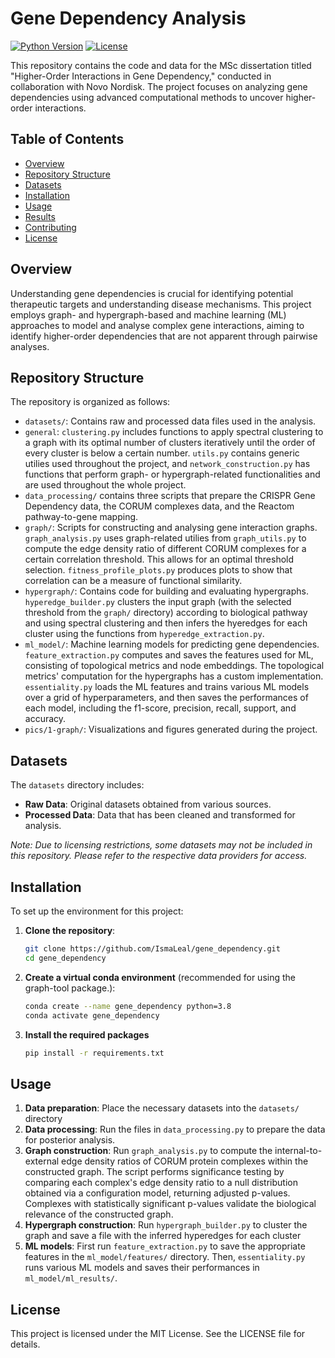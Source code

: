 # Gene Dependency Analysis

[![Python Version](https://img.shields.io/badge/python-3.8%2B-blue)](https://www.python.org/downloads/)
[![License](https://img.shields.io/badge/license-MIT-green)](LICENSE)

This repository contains the code and data for the MSc dissertation titled "Higher-Order Interactions in Gene Dependency," conducted in collaboration with Novo Nordisk. The project focuses on analyzing gene dependencies using advanced computational methods to uncover higher-order interactions.

## Table of Contents

- [Overview](#overview)
- [Repository Structure](#repository-structure)
- [Datasets](#datasets)
- [Installation](#installation)
- [Usage](#usage)
- [Results](#results)
- [Contributing](#contributing)
- [License](#license)

## Overview

Understanding gene dependencies is crucial for identifying potential therapeutic targets and understanding disease mechanisms. This project employs graph- and hypergraph-based and machine learning (ML) approaches to model and analyse complex gene interactions, aiming to identify higher-order dependencies that are not apparent through pairwise analyses.

## Repository Structure

The repository is organized as follows:

- `datasets/`: Contains raw and processed data files used in the analysis.
- `general`: `clustering.py` includes functions to apply spectral clustering to a graph with its optimal number of clusters iteratively until the order of every cluster is below a certain number. `utils.py` contains generic utilies used throughout the project, and `network_construction.py` has functions that perform graph- or hypergraph-related functionalities and are used throughout the whole project.
- `data_processing/` contains three scripts that prepare the CRISPR Gene Dependency data, the CORUM complexes data, and the Reactom pathway-to-gene mapping.
- `graph/`: Scripts for constructing and analysing gene interaction graphs. `graph_analysis.py` uses graph-related utilies from `graph_utils.py` to compute the edge density ratio of different CORUM complexes for a certain correlation threshold. This allows for an optimal threshold selection. `fitness_profile_plots.py` produces plots to show that correlation can be a measure of functional similarity.
- `hypergraph/`: Contains code for building and evaluating hypergraphs. `hyperedge_builder.py` clusters the input graph (with the selected threshold from the `graph/` directory) according to biological pathway and using spectral clustering and then infers the hyeredges for each cluster using the functions from `hyperedge_extraction.py`.
- `ml_model/`: Machine learning models for predicting gene dependencies. `feature_extraction.py` computes and saves the features used for ML, consisting of topological metrics and node embeddings. The topological metrics' computation for the hypergraphs has a custom implementation. `essentiality.py` loads the ML features and trains various ML models over a grid of hyperparameters, and then saves the performances of each model, including the f1-score, precision, recall, support, and accuracy.
- `pics/1-graph/`: Visualizations and figures generated during the project.

## Datasets

The `datasets` directory includes:

- **Raw Data**: Original datasets obtained from various sources.
- **Processed Data**: Data that has been cleaned and transformed for analysis.

*Note: Due to licensing restrictions, some datasets may not be included in this repository. Please refer to the respective data providers for access.*

## Installation

To set up the environment for this project:

1. **Clone the repository**:

   ```bash
   git clone https://github.com/IsmaLeal/gene_dependency.git
   cd gene_dependency
   ```

2. **Create a virtual conda environment** (recommended for using the graph-tool package.):
   
   ```bash
   conda create --name gene_dependency python=3.8
   conda activate gene_dependency
   ```

3. **Install the required packages**
   
   ```bash
   pip install -r requirements.txt
   ```

## Usage

1. **Data preparation**: Place the necessary datasets into the `datasets/` directory
2. **Data processing**: Run the files in `data_processing.py` to prepare the data for posterior analysis.
3. **Graph construction**: Run `graph_analysis.py` to compute the internal-to-external edge density ratios of CORUM protein complexes within the constructed graph. The script performs significance testing by comparing each complex's edge density ratio to a null distribution obtained via a configuration model, returning adjusted p-values. Complexes with statistically significant p-values validate the biological relevance of the constructed graph.
4. **Hypergraph construction**: Run `hypergraph_builder.py` to cluster the graph and save a file with the inferred hyperedges for each cluster
5. **ML models**: First run `feature_extraction.py` to save the appropriate features in the `ml_model/features/` directory. Then, `essentiality.py` runs various ML models and saves their performances in `ml_model/ml_results/`.

## License
This project is licensed under the MIT License. See the LICENSE file for details.

